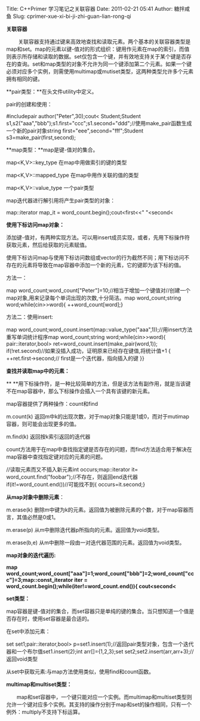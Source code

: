 Title: C++Primer 学习笔记之关联容器
Date: 2011-02-21 05:41
Author: 糖拌咸鱼
Slug: cprimer-xue-xi-bi-ji-zhi-guan-lian-rong-qi

**关联容器**<span></span>

</p>

<span> </span>　　关联容器支持通过键来高效地查找和读取元素。两个基本的关联容器类型是map和set。map的元素以键-值对的形式组织：键用作元素在map的索引，而值则表示所存储和读取的数据。set仅包含一个键，并有效地支持关于某个键是否存在的查询。set和map类型的对象不允许为同一个键添加第二个元素。如果一个键必须对应多个实例，则需使用multimap或mutiset类型，这两种类型允许多个元素拥有相同的键。

</p>

**pair类型：**在头文件utility中定义。

</p>

pair的创建和使用：

</p>

<div class="cnblogs_code">

</p>
<p>
    #include<utility>pair<string,int> author("Peter",30);cout<<author.first<<"\t"<<author.second<<endl;//可以直接访问数据成员//使用typedef进行简化typedef pair<string,string> Student;Student s1,s2("aaa","bbb");s1.first="ccc";s1.second="ddd";//使用make_pair函数生成一个新的pair对象string first="eee",second="fff";Student s3=make_pair(first,second);

</p>
<p>

</div>

</p>

**map类型：**map是键-值对的集合。

</p>

map\<K,V\>::key\_type 在map中用做索引的键的类型

</p>

map\<K,V\>::mapped\_type 在map中用作关联的值的类型

</p>

map\<K,V\>::value\_type 一个pair类型

</p>

map迭代器进行解引用将产生pair类型的对象：

</p>

<div class="cnblogs_code">

</p>
<p>
    map<string,int>::iterator map_it = word_count.begin();cout<<map_it->first<<" "<<map_it->second<<endl;

</p>
<p>

</div>

</p>

**使用下标访问map对象：**

</p>

添加键-值对，有两种实现方法。可以用insert成员实现，或者，先用下标操作符获取元素，然后给获取的元素赋值。

</p>

使用下标访问map与使用下标访问数组或vector的行为截然不同；用下标访问不存在的元素将导致在map容器中添加一个新的元素，它的键即为该下标的值。

</p>

方法一：

</p>

<div class="cnblogs_code">

</p>
<p>
    map<string,int> word_count;word_count["Peter"]=10;//相当于增加一个键值对//创建一个map对象,用来记录每个单词出现的次数,十分简洁。map<string,int> word_count;string word;while(cin>>word){    ++word_count[word];}

</p>
<p>

</div>

</p>

方法二：使用insert:

</p>

<div class="cnblogs_code">

</p>
<p>
    map<string,int> word_count;word_count.insert(map<string,int>::value_type("aaa",1));//用insert方法重写单词统计程序map<string,int> word_count;string word;while(cin>>word){    pair<map<string,int>::iterator,bool> ret=word_count.insert(make_pair<string,int>(word,1));    if(!ret.second)//如果没插入成功，证明原来已经存在键值,将统计值+1    {        ++ret.first->second;// first是一个迭代器，指向插入的键    }}

</p>
<p>

</div>

</p>

**查找并读取map中的元素：**

</p>

** **用下标操作符，是一种比较简单的方法，但是该方法有副作用，就是当该键不在map容器中，那么下标操作会插入一个具有该键的新元素。

</p>

map容器提供了两种操作：count和find

</p>

m.count(k)
返回m中k的出现次数，对于map对象只能是1或0，而对于mutimap容器，则可能会出现更多的值。

</p>

m.find(k) 返回按k索引返回的迭代器

</p>

count方法用于在map中查找指定键是否存在的问题，而find方法适合用于解决在map容器中查找指定键对应的元素的问题。

</p>

<div class="cnblogs_code">

</p>
<p>
    //读取元素而又不插入新元素int occurs;map<string,int>::iterator it= word_count.find("foobar");//不存在，则返回end迭代器if(it!=word_count.end())//可能找不到{    occurs=it.second;}

</p>
<p>

</div>

</p>

**从map对象中删除元素**：

</p>

m.erase(k)
删除m中键为k的元素。返回值为被删除元素的个数，对于map容器而言，其值必然是0或1。

</p>

m.erase(p) 从m中删除迭代器p所指向的元素。返回值为void类型。

</p>

m.erase(b,e) 从m中删除一段由一对迭代器范围的元素。返回值为void类型。

</p>

**map对象的迭代遍历:**

</p>

<strong>

</strong>

</p>

<div class="cnblogs_code">

<strong>
</p>
<p>
    map<string,int> word_count;word_count["aaa"]=1;word_count["bbb"]=2;word_count["ccc"]=3;map<string,int>::const_iterator iter = word_count.begin();while(iter!=word_count.end()){    cout<<iter->second<<endl;    iter++;}

</p>
<p>
</strong>

</div>

</p>

**set类型：**

</p>

map容器是键-值对的集合，而set容器只是单纯的键的集合。当只想知道一个值是否存在时，使用set容器是最合适的。

</p>

在set中添加元素：

</p>

<div class="cnblogs_code">

</p>
<p>
    set<int> set1;pair<set<int>::iterator,bool> p=set1.insert(1);//返回pair类型对象，包含一个迭代器和一个布尔值set1.insert(2);int arr[]={1,2,3};set<int> set2;set2.insert(arr,arr+3);//返回void类型

</p>
<p>

</div>

</p>

从set中获取元素:与map方法使用类似，使用find和count函数。

</p>

**multimap和multiset类型：**

</p>

　　map和set容器中，一个键只能对应一个实例。而multimap和multiset类型则允许一个键对应多个实例。其支持的操作分别于map和set的操作相同，只有一个例外：multiply不支持下标运算。

</p>

